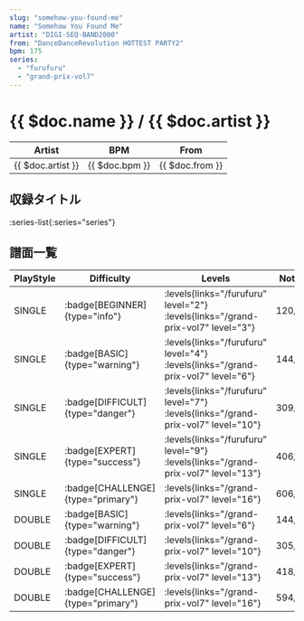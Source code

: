 ```yaml
---
slug: "somehow-you-found-me"
name: "Somehow You Found Me"
artist: "DIGI-SEQ-BAND2000"
from: "DanceDanceRevolution HOTTEST PARTY2"
bpm: 175
series:
  - "furufuru"
  - "grand-prix-vol7"
---
```


# {{ $doc.name }} / {{ $doc.artist }}

|Artist|BPM|From|
|------|---|----|
|{{ $doc.artist }}|{{ $doc.bpm }}|{{ $doc.from }}|

## 収録タイトル

:series-list{:series="series"}

## 譜面一覧

|PlayStyle|Difficulty|Levels|Notes|Movie|
|---------|----------|------|-----|-----|
|SINGLE| :badge[BEGINNER]{type="info"}| :levels{links="/furufuru" level="2"} :levels{links="/grand-prix-vol7" level="3"}|120/0||
|SINGLE| :badge[BASIC]{type="warning"}| :levels{links="/furufuru" level="4"} :levels{links="/grand-prix-vol7" level="6"}|144/0||
|SINGLE| :badge[DIFFICULT]{type="danger"}| :levels{links="/furufuru" level="7"} :levels{links="/grand-prix-vol7" level="10"}|309/8||
|SINGLE| :badge[EXPERT]{type="success"}| :levels{links="/furufuru" level="9"} :levels{links="/grand-prix-vol7" level="13"}|406/0||
|SINGLE| :badge[CHALLENGE]{type="primary"}| :levels{links="/grand-prix-vol7" level="16"}|606/19||
|DOUBLE| :badge[BASIC]{type="warning"}| :levels{links="/grand-prix-vol7" level="6"}|144/0||
|DOUBLE| :badge[DIFFICULT]{type="danger"}| :levels{links="/grand-prix-vol7" level="10"}|305/8||
|DOUBLE| :badge[EXPERT]{type="success"}| :levels{links="/grand-prix-vol7" level="13"}|418/4||
|DOUBLE| :badge[CHALLENGE]{type="primary"}| :levels{links="/grand-prix-vol7" level="16"}|594/19||
